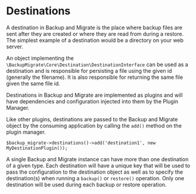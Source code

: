 # Destinations

A destination in Backup and Migrate is the place where backup files are sent after they are created or where they are read from during a restore. The simplest example of a destination would be a directory on your web server.

An object implementing the `\BackupMigrate\Core\Destination\DestinationInterface` can be used as a destination and is responsible for persisting a file using the given id (generally the filename). It is also responsible for returning the same file given the same file id.

Destinations in Backup and Migrate are implemented as plugins and will have dependencies and configuration injected into them by the Plugin Manager.

Like other plugins, destinations are passed to the Backup and Migrate object by the consuming application by calling the `add()` method on the plugin manager.

	$backup_migrate->destinations()->add('destination1', new MyDestinationPlugin());

A single Backup and Migrate instance can have more than one destination of a given type. Each destination will have a unique key that will be used to pass the configuration to the destination object as well as to specify the destination(s) when running a `backup()` or `restore()` operation. Only one destination will be used during each backup or restore operation.
